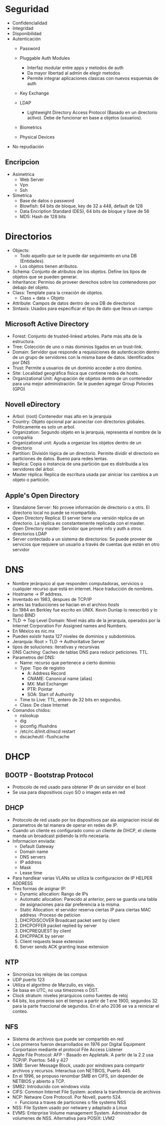 # Seguridad

- Confidencialidad
- Integridad
- Disponibilidad
- Autenticación
	- Password
	- Pluggable Auth Modules
		- Interfaz modular entre apps y metodos de auth
		- Da mayor libertad al admin de elegir metodos
		- Permite integrar aplicaciones clasicas con nuevos esquemas de auth

	- Key Exchange
	- LDAP
		- Lightweight Directory Access Protocol (Basado en un directorio activo). Debe de funcionar en base a objetos (usuarios).
	- Biometrics
	- Physical Devices
- No repudiación

## Encripcion
- Asimetrica
	- Web Server
	- Vpn
	- Ssh
- Simetrica
	- Base de datos o password
	- Blowfish: 64 bits de bloque, key de 32 a 448, default de 128
	- Data Encription Standard (DES), 64 bits de bloque y llave de 56
	- MD5: Hash de 128 bits

# Directorios

- Objects:
	- Todo aquello que se le puede dar seguimiento en una DB (Entidades). 
	- Los objetos tienen atributos.
- Schema: Conjunto de atributos de los objetos. Define los tipos de objetos que se pueden generar.
- Inheritance: Permiso de proveer derechos sobre los contenedores por debajo del objeto.
- Class: Template para la creación de objetos.
	- Class + data = Objeto
- Attribute: Campos de datos dentro de una DB de directorios
- Sintaxis: Usados para especificar el tipo de dato que lleva un campo

## Microsoft Active Directory
- Forest: Conjunto de trusted-linked arboles. Parte más alta de la estructura.
- Tree: Colección de uno o más dominios ligados en un trust-link.
- Domain: Servidor que responde a requisiciones de autenticación dentro de un grupo de servidores con la misma base de datos. Identificados por DNS
- Trust: Permite a usuarios de un dominio acceder a otro domino. 
- Site: Localidad geográfica física que contiene redes de hosts.
- Organizational Unit: Agrupación de objetos dentro de un contenedor para una mejor administración. Se le pueden agregar Group Polocies (GPO)

## Novell eDirectory
- Arbol: (root) Contenedor mas alto en la jerarquia
- Country: Objeto opcional par aconectar con directorios globales. Politicamente es solo un arbol.
- Organization: Segundo objeto en la jerarquia, representa el nombre de la compañía
- Organizational unit: Ayuda a organizar los objetos dentro de un directorio
- Partition: División lógica de un directorio. Permite dividir el directorio en particiones de datos. Bueno para redes lentas.
- Replica: Copia o instancia de una partición que es distribuida a los servidores del árbol.
-  Master réplica: Replica de escritura usada par ainiciar los cambios a un objeto o partición.

## Apple's Open Directory
- Standalone Server: No provee información de directorio o a otrs. El directorio local no puede se rcompartido.
- Open Directory Replica: El server tiene una versión réplica de un directorio. La réplica es constantemente replicada con el master.
- Open Directory master: Servidor que provee info y auth a otros directorios LDAP
- Server contectado a un sistema de directorios: Se puede proveer de servicios que requiere un usuario a través de cuentas que están en otro servidor

# DNS

- Nombre jerárquico al que responden computadoras, servicios o cualquier recurso que está en internet. Hace traducción de nombres.
- Hostname -> IP address.
- Inventado en 1983, despues de TCP/IP
- antes las traducciones se hacian en el archivo _hosts_
- En 1984 en Berkley fue escrito en UNIX. Kevin Dunlap lo reescribió y lo llamó BIND
- TLD -> Top Level Domain: Nivel más alto de la jerarquía, operados por la Internet Corporation For Assigned names and Numbers. 
- En México es nic.mx
- Pueden existir hasta 127 niveles de dominios y subdominios.
- Jerarquía: Root > TLD -> Authoritative Server
- tipos de soluciones: iterativas y recursivas
- DNS Caching: Cacheo de tablas DNS para reducir peticiones. TTL.
- Parametros del DNS: 
	- Name: recurso que pertenece a cierto dominio
	- Type: Tipo de registro
		- A: Address Record
		- CNAME: Canonical name (alias)
		- MX: Mail Exchanger
		- PTR: Pointar
		- SOA: Start of Authority
	- Time to Live: TTL, entero de 32 bits en segundos.
	- Class: De clase Internet
- Comandos chidos:
	- nslookup
	- dig
	- ipconfig /flushdns
	- /etc/rc.d/init.d/nscd restart
	- dscacheutil -flushcache

# DHCP
## BOOTP - Bootstrap Protocol
- Protocolo de red usado para obtener IP de un servidor en el boot
- Se usa para dispositivos cuyo SO o imagen esta en red

## DHCP 
- Protocolo de red usado por los dispositivos par ala asignacion inicial de parametros de tal manera de operar en redes de IP.
- Cuando un cliente es configurado como un cliente de DHCP, el cliente manda un broadcast pidiendo la info necesaria.
- Informacion enviada:
	- Default Gateway
	- Domain name
	- DNS servers
	- IP address
	- Mask
	- Lease time
- Para handlear varias VLANs se utiliza la configuracion de IP HELPER ADDRESS
- Tres formas de asignar IP:
	- Dynamic allocation: Rango de IPs
	- Automatic allocation: Parecido al anterior, pero se guarda una tabla de asignaciones para dar preferencia a la misma.
	- Static Allocation: el servidor reserva ciertas IP para ciertas MAC address
-Proceso de peticion
	1. DHCPDISCOVER Broadcast packet sent by client
	2. DHCPOFFER packet replied by server
	3. DHCPREQUEST by client
	4. DHCPPACK by server
	5. Client requests lease extension
	6. Server sends ACK granting lease extension

## NTP
- Sincroniza los relojes de las compus
- UDP puerto 123
- Utiliza el algoritmo de Marzullo, es viejo.
- Se basa en UTC, no usa timezones o DST.
- Clock stratum: niveles jerarquicos como fuentes de reloj
- 64 bits, los primeros son el tiempo a partir de 1 ene 1900, segundos 32 para la parte fraccional de segundos. En el año 2036 se va a reiniciar el conteo.

## NFS
- Sistema de archivos que puede ser compartido en red
- Los primeros fueron desarrollados en 1976 por Digital Equipment Corportaion mediante el protocol File Access Listener
- Apple File Protocol: AFP - Basado en Appletalk. A partir de la 2.2 usa TCP/IP. Puertos: 548 y 427
- SMB: Server Message Block, usado por windows para compartir archivos y recursos. Interactua con NETBIOS, Puerto 445.
- En el 1996, se propuso renombar SMB en CIFS, sin depender de NETBIOS y abierto a TCP.
- SMB2: Introducido con windows vista
- CIFS: Common Internet File System: acelera la transferencia de archivos
- NCP: Netware Core Protocoll. Por Novell, puerto 524.
	- Funciona a traves de particiones o file systems NSS
- NSS: File System usado por netware y adaptado a Linux
- EVMS: Enterprise Volume management System. Administrador de volumenes de NSS. Alternativa para POSIX: LVM2
